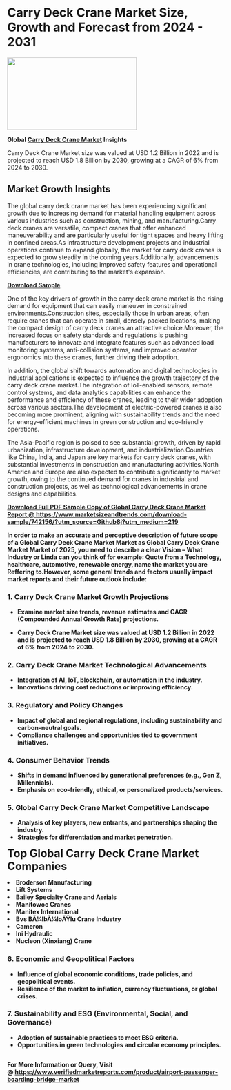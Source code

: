 <H1>Carry Deck Crane Market Size, Growth and Forecast from 2024 - 2031</H1><img class="aligncenter size-medium wp-image-584254" src="https://thirdeyenews.in/wp-content/uploads/2024/09/Global-Market-Research-300x168.jpeg" alt="" width="300" height="168" /><p><strong>Global&nbsp;<a href="https://www.marketsizeandtrends.com/download-sample/742156/?utm_source=Github8j?utm_medium=219">Carry Deck Crane Market</a> Insights</strong></p><p>Carry Deck Crane Market size was valued at USD 1.2 Billion in 2022 and is projected to reach USD 1.8 Billion by 2030, growing at a CAGR of 6% from 2024 to 2030.</p><p><h2>Market Growth Insights</h2> <p>The global carry deck crane market has been experiencing significant growth due to increasing demand for material handling equipment across various industries such as construction, mining, and manufacturing.Carry deck cranes are versatile, compact cranes that offer enhanced maneuverability and are particularly useful for tight spaces and heavy lifting in confined areas.As infrastructure development projects and industrial operations continue to expand globally, the market for carry deck cranes is expected to grow steadily in the coming years.Additionally, advancements in crane technologies, including improved safety features and operational efficiencies, are contributing to the market's expansion.</p> <p><strong><a href="#">Download Sample</a></strong></p> <p>One of the key drivers of growth in the carry deck crane market is the rising demand for equipment that can easily maneuver in constrained environments.Construction sites, especially those in urban areas, often require cranes that can operate in small, densely packed locations, making the compact design of carry deck cranes an attractive choice.Moreover, the increased focus on safety standards and regulations is pushing manufacturers to innovate and integrate features such as advanced load monitoring systems, anti-collision systems, and improved operator ergonomics into these cranes, further driving their adoption.</p> <p>In addition, the global shift towards automation and digital technologies in industrial applications is expected to influence the growth trajectory of the carry deck crane market.The integration of IoT-enabled sensors, remote control systems, and data analytics capabilities can enhance the performance and efficiency of these cranes, leading to their wider adoption across various sectors.The development of electric-powered cranes is also becoming more prominent, aligning with sustainability trends and the need for energy-efficient machines in green construction and eco-friendly operations.</p> <p>The Asia-Pacific region is poised to see substantial growth, driven by rapid urbanization, infrastructure development, and industrialization.Countries like China, India, and Japan are key markets for carry deck cranes, with substantial investments in construction and manufacturing activities.North America and Europe are also expected to contribute significantly to market growth, owing to the continued demand for cranes in industrial and construction projects, as well as technological advancements in crane designs and capabilities.</p> <p><strong><a href="#"></p><p><span class=""><strong>Download Full PDF Sample Copy of Global Carry Deck Crane Market Report</strong> @ <a href="https://www.marketsizeandtrends.com/download-sample/742156/?utm_source=Github8j?utm_medium=219" target="_blank">https://www.marketsizeandtrends.com/download-sample/742156/?utm_source=Github8j?utm_medium=219</a></span></p><p>In order to make an accurate and perceptive description of future scope of a Global&nbsp;Carry Deck Crane Market Market as Global&nbsp;Carry Deck Crane Market Market of 2025, you need to describe a clear Vision &ndash; What Industry or Linda can you think of for example: Quote from a Technology, healthcare, automotive, renewable energy, name the market you are Reffering to.However, some general trends and factors usually impact market reports and their future outlook include:</p><h3>1.&nbsp;<strong>Carry Deck Crane Market Growth Projections</strong></h3><ul><li>Examine market size trends, revenue estimates and CAGR (Compounded Annual Growth Rate) projections.</li><li><p>Carry Deck Crane Market size was valued at USD 1.2 Billion in 2022 and is projected to reach USD 1.8 Billion by 2030, growing at a CAGR of 6% from 2024 to 2030.</p></li></ul><h3>2.&nbsp;<strong>Carry Deck Crane Market Technological Advancements</strong></h3><ul><li>Integration of AI, IoT, blockchain, or automation in the industry.</li><li>Innovations driving cost reductions or improving efficiency.</li></ul><h3>3.&nbsp;<strong>Regulatory and Policy Changes</strong></h3><ul><li>Impact of global and regional regulations, including sustainability and carbon-neutral goals.</li><li>Compliance challenges and opportunities tied to government initiatives.</li></ul><h3>4.&nbsp;<strong>Consumer Behavior Trends</strong></h3><ul><li>Shifts in demand influenced by generational preferences (e.g., Gen Z, Millennials).</li><li>Emphasis on eco-friendly, ethical, or personalized products/services.</li></ul><h3>5.&nbsp;<strong>Global Carry Deck Crane Market Competitive Landscape</strong></h3><ul><li>Analysis of key players, new entrants, and partnerships shaping the industry.</li><li>Strategies for differentiation and market penetration.</li></ul><p data-pm-slice="1 1 []"><span style="color: inherit; font-family: inherit; font-size: 25px;">Top Global Carry Deck Crane Market Companies</span></p><div class="" data-test-id=""><p><li>Broderson Manufacturing</li><li> Lift Systems</li><li> Bailey Specialty Crane and Aerials</li><li> Manitowoc Cranes</li><li> Manitex International</li><li> Bvs BÃ¼lbÃ¼loÄŸlu Crane Industry</li><li> Cameron</li><li> Ini Hydraulic</li><li> Nucleon (Xinxiang) Crane</li></p></div><h3>6.&nbsp;<strong>Economic and Geopolitical Factors</strong></h3><ul><li>Influence of global economic conditions, trade policies, and geopolitical events.</li><li>Resilience of the market to inflation, currency fluctuations, or global crises.</li></ul><h3>7.&nbsp;<strong>Sustainability and ESG (Environmental, Social, and Governance)</strong></h3><ul><li>Adoption of sustainable practices to meet ESG criteria.</li><li>Opportunities in green technologies and circular economy principles.</li></ul><h2><strong style="font-size: 14px;">For More Information or Query, Visit @&nbsp;</strong><a style="background-color: #ffffff; font-size: 14px;" href="https://www.marketsizeandtrends.com/report/carry-deck-crane-market/" target="_blank">https://www.verifiedmarketreports.com/product/airport-passenger-boarding-bridge-market</a></h2>